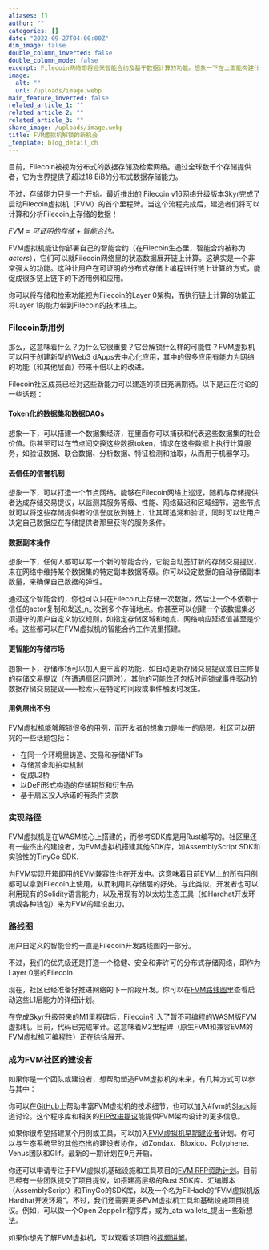 ```yaml
---
aliases: []
author: ""
categories: []
date: "2022-09-27T04:00:00Z"
dim_image: false
double_column_inverted: false
double_column_mode: false
excerpt: Filecoin网络即将迎来智能合约及基于数据计算的功能。想象一下在上面能构建什么吧！
image:
  alt: ""
  url: /uploads/image.webp
main_feature_inverted: false
related_article_1: ""
related_article_2: ""
related_article_3: ""
share_image: /uploads/image.webp
title: FVM虚拟机解锁的新机会
_template: blog_detail_ch
---
```


目前，Filecoin被视为分布式的数据存储及检索网络。通过全球数千个存储提供者，它为世界提供了超过18 EiB的分布式数据存储能力。

不过，存储能力只是一个开始。[最近推出的](https://filecoin.io/blog/posts/filecoin-v16-network-upgrade-skyr/) Filecoin v16网络升级版本Skyr完成了启动Filecoin虚拟机（FVM）的首个里程碑。当这个流程完成后，建造者们将可以计算和分析Filecoin上存储的数据！

_FVM = 可证明的存储 + 智能合约。_

FVM虚拟机能让你部署自己的智能合约（在Filecoin生态里，智能合约被称为 _actors_），它们可以就Filecoin网络里的状态数据展开链上计算。这确实是一个非常强大的功能。这种让用户在可证明的分布式存储上编程进行链上计算的方式，能促成很多链上链下的下游用例和应用。

你可以将存储和检索功能视为Filecoin的Layer 0架构，而执行链上计算的功能正将Layer 1的能力带到Filecoin的技术栈上。

### Filecoin新用例

那么，这意味着什么？为什么它很重要？它会解锁什么样的可能性？FVM虚拟机可以用于创建新型的Web3 dApps去中心化应用，其中的很多应用有能力为网络的功能（和其他层面）带来十倍以上的改进。

Filecoin社区成员已经对这些新能力可以建造的项目充满期待。以下是正在讨论的一些话题：

#### **Token化的数据集和数据DAOs**

想象一下，可以搭建一个数据集经济，在里面你可以捕获和代表这些数据集的社会价值。你甚至可以在节点间交换这些数据token，请求在这些数据上执行计算服务，如验证数据、联合数据、分析数据、特征检测和抽取，从而用于机器学习。

#### **去信任的信誉机制**

想象一下，可以打造一个节点网络，能够在Filecoin网络上巡逻，随机与存储提供者达成存储交易提议，以监测其服务等级、性能、网络延迟和区域细节。这些节点就可以将这些存储提供者的信誉度放到链上，让其可追溯和验证，同时可以让用户决定自己数据应在存储提供者那里获得的服务条件。

#### **数据副本操作**

想象一下，任何人都可以写一个新的智能合约，它能自动签订新的存储交易提议，来在网络中维持某个数据集的特定副本数据等级。你可以设定数据的自动存储副本数量，来确保自己数据的弹性。

通过这个智能合约，你也可以只在Filecoin上存储一次数据，然后让一个不依赖于信任的actor复制和发送_n_ 次到多个存储地点。你甚至可以创建一个该数据集必须遵守的用户自定义协议规则，如指定存储区域和地点、网络响应延迟值甚至是价格。这些都可以在FVM虚拟机的智能合约工作流里搭建。

#### **更智能的存储市场**

想象一下，存储市场可以加入更丰富的功能，如自动更新存储交易提议或自主修复的存储交易提议（在遭遇扇区问题时）。其他的可能性还包括时间锁或事件驱动的数据存储交易提议——检索只在特定时间段或事件触发时发生。

#### **用例层出不穷**

FVM虚拟机能够解锁很多的用例，而开发者的想象力是唯一的局限。社区可以研究的一些话题包括：

- 在同一个环境里铸造、交易和存储NFTs
- 存储赏金和拍卖机制
- 促成L2桥
- 以DeFi形式构造的存储期货和衍生品
- 基于扇区投入承诺的有条件贷款

### 实现路径

FVM虚拟机是在WASM核心上搭建的，而参考SDK库是用Rust编写的。社区里还有一些杰出的建设者，为FVM虚拟机搭建其他SDK库，如AssemblyScript SDK和实验性的TinyGo SDK.

为FVM实现开箱即用的EVM兼容性也在[开发中](https://github.com/filecoin-project/ref-fvm/issues/692)。这意味着目前EVM上的所有用例都可以拿到Filecoin上使用，从而利用其存储层的好处。与此类似，开发者也可以利用现有的Solidity语言能力，以及用现有的以太坊生态工具（如Hardhat开发环境或各种钱包）来为FVM的建设出力。

### 路线图

用户自定义的智能合约一直是Filecoin开发路线图的一部分。

不过，我们的优先级还是打造一个稳健、安全和非许可的分布式存储网络，即作为Layer 0层的Filecoin.

现在，社区已经准备好推进网络的下一阶段开发。你可以在[FVM路线图](https://fvm.filecoin.io/#roadmap-4)里查看启动这些L1层能力的详细计划。

在完成Skyr升级带来的M1里程碑后，Filecoin引入了暂不可编程的WASM版FVM虚拟机。目前，代码已完成审计。这意味着M2里程碑（原生FVM和兼容EVM的FVM虚拟机可编程性）正在徐徐展开。

### 成为FVM社区的建设者

如果你是一个团队或建设者，想帮助塑造FVM虚拟机的未来，有几种方式可以参与其中：

你可以在[GitHub](https://github.com/filecoin-project/ref-fvm)上帮助丰富FVM虚拟机的技术细节，也可以加入#fvm的[Slack](https://filecoin.io/slack)频道讨论。这个程序库和相关的[FIP改进提议](https://github.com/filecoin-project/FIPs)能提供FVM架构设计的更多信息。

如果你很希望搭建某个用例或工具，可以加入[FVM虚拟机早期建设者](https://fvm.filecoin.io/foundry)计划。你可以与生态系统里的其他杰出的建设者协作，如Zondax、Bloxico、Polyphene、Venus团队和Glif。最新的一期计划在9月开启。

你还可以申请专注于FVM虚拟机基础设施和工具项目的[FVM RFP资助计划](https://github.com/filecoin-project/devgrants/blob/master/rfps/fvm-open-tools-infra.md)。目前已经有一些团队提交了项目提议，如搭建高层级的Rust SDK库、汇编脚本（AssemblyScript）和TinyGo的SDK库，以及一个名为FilHack的“FVM虚拟机版Hardhat开发环境”。不过，我们还需要更多FVM虚拟机工具和基础设施项目提议。例如，可以做一个Open Zeppelin程序库，或为_ata wallets_提出一些新想法。

如果你想先了解FVM虚拟机，可以观看该项目的[视频讲解](https://www.youtube.com/watch?v=Vw9syGiG31c&t=10s)。

